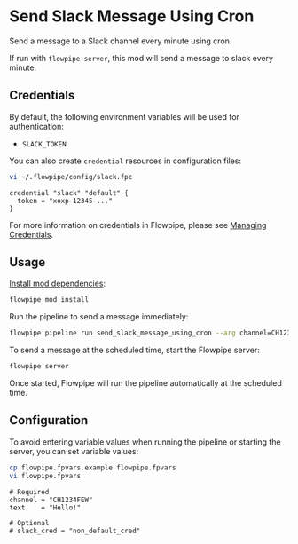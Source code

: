 # Send Slack Message Using Cron

Send a message to a Slack channel every minute using cron.

If run with `flowpipe server`, this mod will send a message to slack every minute.

## Credentials

By default, the following environment variables will be used for authentication:

- `SLACK_TOKEN`

You can also create `credential` resources in configuration files:

```sh
vi ~/.flowpipe/config/slack.fpc
```

```hcl
credential "slack" "default" {
  token = "xoxp-12345-..."
}
```

For more information on credentials in Flowpipe, please see [Managing Credentials](https://flowpipe.io/docs/run/credentials).

## Usage

[Install mod dependencies](https://www.flowpipe.io/docs/mods/mod-dependencies#mod-dependencies):

```sh
flowpipe mod install
```

Run the pipeline to send a message immediately:

```sh
flowpipe pipeline run send_slack_message_using_cron --arg channel=CH1234FEW --arg text="Hello!"
```

To send a message at the scheduled time, start the Flowpipe server:

```sh
flowpipe server
```

Once started, Flowpipe will run the pipeline automatically at the scheduled time.

## Configuration

To avoid entering variable values when running the pipeline or starting the server, you can set variable values:

```sh
cp flowpipe.fpvars.example flowpipe.fpvars
vi flowpipe.fpvars
```

```hcl
# Required
channel = "CH1234FEW"
text    = "Hello!"

# Optional
# slack_cred = "non_default_cred"
```
